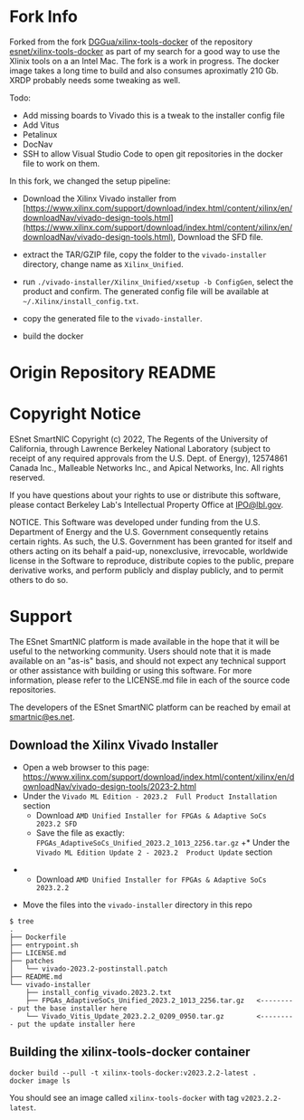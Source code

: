 # Fork Info

Forked from the fork [DGGua/xilinx-tools-docker](https://github.com/DGGua/xilinx-tools-docker) of the repository [esnet/xilinx-tools-docker](https://github.com/esnet/xilinx-tools-docker.git) as part of my search for a good way to use the Xlinix tools on a an Intel Mac. The fork is a work in progress. The docker image takes a long time to build and also consumes aproximatly 210 Gb. XRDP probably needs some tweaking as well.

Todo:
- Add missing boards to Vivado this is a tweak to the installer config file
- Add Vitus
- Petalinux
- DocNav
- SSH to allow Visual Studio Code to open git repositories in the docker file to work on them. 

In this fork, we changed the setup pipeline:

+ Download the Xilinx Vivado installer from [https://www.xilinx.com/support/download/index.html/content/xilinx/en/downloadNav/vivado-design-tools.html](https://www.xilinx.com/support/download/index.html/content/xilinx/en/downloadNav/vivado-design-tools.html), Download the SFD file.

+ extract the TAR/GZIP file, copy the folder to the `vivado-installer` directory, change name as `Xilinx_Unified`.

+ run `./vivado-installer/Xilinx_Unified/xsetup -b ConfigGen`, select the product and confirm. The generated config file will be available at `~/.Xilinx/install_config.txt`.

+ copy the generated file to the `vivado-installer`.

+ build the docker 

# Origin Repository README

# Copyright Notice

ESnet SmartNIC Copyright (c) 2022, The Regents of the University of
California, through Lawrence Berkeley National Laboratory (subject to
receipt of any required approvals from the U.S. Dept. of Energy),
12574861 Canada Inc., Malleable Networks Inc., and Apical Networks, Inc.
All rights reserved.

If you have questions about your rights to use or distribute this software,
please contact Berkeley Lab's Intellectual Property Office at
IPO@lbl.gov.

NOTICE.  This Software was developed under funding from the U.S. Department
of Energy and the U.S. Government consequently retains certain rights.  As
such, the U.S. Government has been granted for itself and others acting on
its behalf a paid-up, nonexclusive, irrevocable, worldwide license in the
Software to reproduce, distribute copies to the public, prepare derivative
works, and perform publicly and display publicly, and to permit others to do so.


# Support

The ESnet SmartNIC platform is made available in the hope that it will
be useful to the networking community. Users should note that it is
made available on an "as-is" basis, and should not expect any
technical support or other assistance with building or using this
software. For more information, please refer to the LICENSE.md file in
each of the source code repositories.

The developers of the ESnet SmartNIC platform can be reached by email
at smartnic@es.net.


Download the Xilinx Vivado Installer
------------------------------------

* Open a web browser to this page: https://www.xilinx.com/support/download/index.html/content/xilinx/en/downloadNav/vivado-design-tools/2023-2.html
* Under the `Vivado ML Edition - 2023.2  Full Product Installation` section
  * Download `AMD Unified Installer for FPGAs & Adaptive SoCs 2023.2 SFD`
  * Save the file as exactly: `FPGAs_AdaptiveSoCs_Unified_2023.2_1013_2256.tar.gz`
+* Under the `Vivado ML Edition Update 2 - 2023.2  Product Update` section
+  * Download `AMD Unified Installer for FPGAs & Adaptive SoCs 2023.2.2`
* Move the files into the `vivado-installer` directory in this repo

```
$ tree
.
├── Dockerfile
├── entrypoint.sh
├── LICENSE.md
├── patches
│   └── vivado-2023.2-postinstall.patch
├── README.md
└── vivado-installer
    ├── install_config_vivado.2023.2.txt
    ├── FPGAs_AdaptiveSoCs_Unified_2023.2_1013_2256.tar.gz   <--------- put the base installer here
    └── Vivado_Vitis_Update_2023.2.2_0209_0950.tar.gz        <--------- put the update installer here
```

Building the xilinx-tools-docker container
------------------------------------------

```
docker build --pull -t xilinx-tools-docker:v2023.2.2-latest .
docker image ls
```

You should see an image called `xilinx-tools-docker` with tag `v2023.2.2-latest`.
